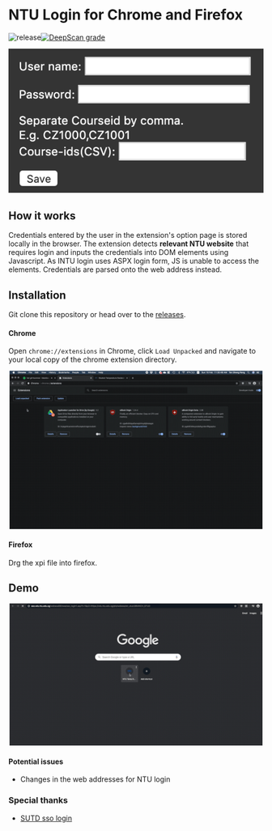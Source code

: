 # NTU Login for Chrome and Firefox

![release](https://img.shields.io/github/v/release/tanshengrong/NTU-login-extension)[![DeepScan grade](https://deepscan.io/api/teams/8036/projects/10182/branches/137010/badge/grade.svg)](https://deepscan.io/dashboard#view=project&tid=8036&pid=10182&bid=137010)

<p align="center">
  <img src="./assets/options.png" alt="options"/>
</p>

## How it works

Credentials entered by the user in the extension's option page is stored locally in the browser. The extension detects **relevant NTU website** that requires login and inputs the credentials into DOM elements using Javascript. As INTU login uses ASPX login form, JS is unable to access the elements. Credentials are parsed onto the web address instead.

## Installation

Git clone this repository or head over to the [releases](https://github.com/TanShengRong/NTU-login-extension/releases/). 

#### Chrome

Open `chrome://extensions` in Chrome, click `Load Unpacked` and navigate to your local copy of the chrome extension directory.

<p align="center">
  <img src="./assets/add_extension.gif" alt="add_extension" width="500"/>
</p>

#### Firefox

Drg the xpi file into firefox. 

## Demo

<p align="center">
  <img src="./assets/login_demo.gif" alt="login_demo" width="500"/>
</p>

#### Potential issues

- Changes in the web addresses for NTU login

### Special thanks

- [SUTD sso login](https://github.com/joel-huang/edimension-sso-login)
